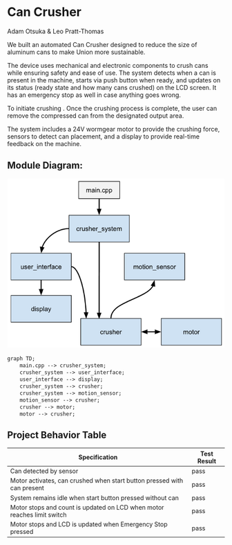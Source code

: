 # Can Crusher  
Adam Otsuka & Leo Pratt-Thomas

We built an automated Can Crusher designed to reduce the size of aluminum cans to make Union more sustainable. 

The device uses mechanical and electronic components to crush cans while ensuring safety and ease of use. The system detects when a can is present in the machine, starts via push button when ready, and updates on its status (ready state and how many cans crushed) on the LCD screen. It has an emergency stop as well in case anything goes wrong.

To initiate crushing . Once the crushing process is complete, the user can remove the compressed can from the designated output area.  

The system includes a 24V wormgear motor to provide the crushing force, sensors to detect can placement, and a display to provide real-time feedback on the machine.

## Module Diagram:  

![Module DIAGRAM](https://github.com/4damo5/Can_Crusher/blob/master/Block_Diagram.png)

```mermaid
graph TD;
    main.cpp --> crusher_system;
    crusher_system --> user_interface;
    user_interface --> display;
    crusher_system --> crusher;
    crusher_system --> motion_sensor;
    motion_sensor --> crusher;
    crusher --> motor;
    motor --> crusher;
```

## Project Behavior Table

| Specification  | Test Result  | 
|-----------|-----------|
| Can detected by sensor | pass |
| Motor activates, can crushed when start button pressed with can present | pass |
| System remains idle when start button pressed without can | pass |
| Motor stops and count is updated on LCD when motor reaches limit switch | pass |
| Motor stops and LCD is updated when Emergency Stop pressed | pass |
